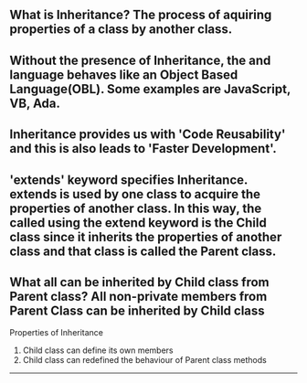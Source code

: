 What is Inheritance?
The process of aquiring properties of a class by another class.
---------------

Without the presence of Inheritance, the and language behaves like an Object Based Language(OBL). Some examples are JavaScript, VB, Ada.
---------------

Inheritance provides us with 'Code Reusability' and this is also leads to 'Faster Development'.
---------------

'extends' keyword specifies Inheritance.
extends is used by one class to acquire the properties of another class.
In this way, the called using the extend keyword is the Child class since it inherits the properties of another class and that class is called the Parent class.
---------------

What all can be inherited by Child class from Parent class?
All non-private members from Parent Class can be inherited by Child class
---------------

Properties of Inheritance
1. Child class can define its own members
2. Child class can redefined the behaviour of Parent class methods
----------------
